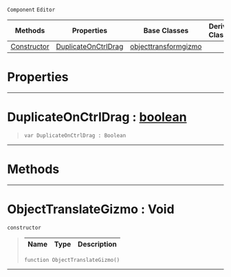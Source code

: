  `Component` `Editor`



|Methods|Properties|Base Classes|Derived Classes|
|---|---|---|---|
|[ Constructor](https://github.com/ZilchEngine/ZilchDocs/blob/master/code_reference/class_reference/objecttranslategizmo.md#objecttranslategizmo-voi)|[ DuplicateOnCtrlDrag](https://github.com/ZilchEngine/ZilchDocs/blob/master/code_reference/class_reference/objecttranslategizmo.md#duplicateonctrldrag-zero)|[objecttransformgizmo](https://github.com/ZilchEngine/ZilchDocs/blob/master/code_reference/class_reference/objecttransformgizmo.md)| |


 #  Properties


---  
 #  DuplicateOnCtrlDrag : [boolean](https://github.com/ZilchEngine/ZilchDocs/blob/master/code_reference/nada_base_types/boolean.md)

> 
> ``` lang=cpp, name=Nada
> var DuplicateOnCtrlDrag : Boolean


---  
 #  Methods


---  
 #  ObjectTranslateGizmo : Void

 `constructor`

> 
> |Name|Type|Description|
> |---|---|---|
> ``` lang=cpp, name=Nada
> function ObjectTranslateGizmo()
> ``` 


---  
 

 